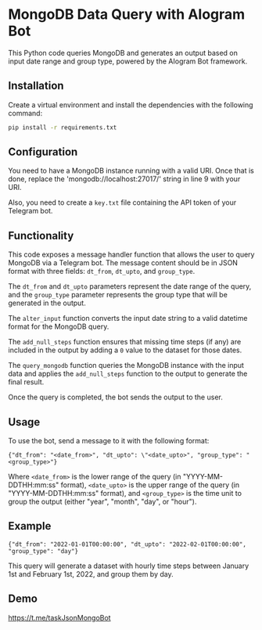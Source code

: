 # MongoDB Data Query with AIogram Bot

This Python code queries MongoDB and generates an output based on input date range and group type, powered by the AIogram Bot framework.

## Installation

Create a virtual environment and install the dependencies with the following command:

```bash
pip install -r requirements.txt
```

## Configuration

You need to have a MongoDB instance running with a valid URI. Once that is done, replace the 'mongodb://localhost:27017/' string in line 9 with your URI.

Also, you need to create a `key.txt` file containing the API token of your Telegram bot.

## Functionality

This code exposes a message handler function that allows the user to query MongoDB via a Telegram bot. The message content should be in JSON format with three fields: `dt_from`, `dt_upto`, and `group_type`.

The `dt_from` and `dt_upto` parameters represent the date range of the query, and the `group_type` parameter represents the group type that will be generated in the output.

The `alter_input` function converts the input date string to a valid datetime format for the MongoDB query.

The `add_null_steps` function ensures that missing time steps (if any) are included in the output by adding a `0` value to the dataset for those dates.

The `query_mongodb` function queries the MongoDB instance with the input data and applies the `add_null_steps` function to the output to generate the final result.

Once the query is completed, the bot sends the output to the user.

## Usage

To use the bot, send a message to it with the following format:

```
{"dt_from": "<date_from>", "dt_upto": \"<date_upto>", "group_type": "<group_type>"}
```

Where `<date_from>` is the lower range of the query (in "YYYY-MM-DDTHH:mm:ss" format), `<date_upto>` is the upper range of the query (in "YYYY-MM-DDTHH:mm:ss" format), and `<group_type>` is the time unit to group the output (either "year", "month", "day", or "hour").

## Example

```
{"dt_from": "2022-01-01T00:00:00", "dt_upto": "2022-02-01T00:00:00", "group_type": "day"}
```

This query will generate a dataset with hourly time steps between January 1st and February 1st, 2022, and group them by day.

## Demo
https://t.me/taskJsonMongoBot